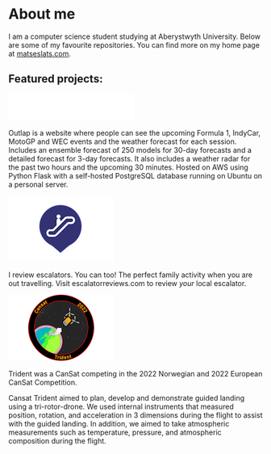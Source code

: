 # About me
I am a computer science student studying at Aberystwyth University. Below are some of my favourite repositories. You can find more on my home page at [matseslats.com](https://matseslats.com).

## Featured projects:
[![outlap.co.uk](/pictures/outlap-logo-w-url-cap.png "Outlap.co.uk")](https://outlap.co.uk)

Outlap is a website where people can see the upcoming Formula 1, IndyCar, MotoGP and WEC events and the weather forecast for each session. Includes an ensemble forecast of 250 models for 30-day forecasts and a detailed forecast for 3-day forecasts. It also includes a weather radar for the past two hours and the upcoming 30 minutes. Hosted on AWS using Python Flask with a self-hosted PostgreSQL database running on Ubuntu on a personal server.


[![Escalator Reviews](/pictures/escalatorreviews.png "Escalator Reviews")](https://escalatorreviews.com)

I review escalators. You can too! The perfect family activity when you are out travelling. Visit escalatorreviews.com to review *your* local escalator. 

[![Cansat Trident 2022](/pictures/cansat.png "CanSat Trident 2022")](https://matseslats.github.io/cansat-website/)

Trident was a CanSat competing in the 2022 Norwegian and 2022 European CanSat Competition.

Cansat Trident aimed to plan, develop and demonstrate guided landing using a tri-rotor-drone. We used internal instruments that measured position, rotation, and acceleration in 3 dimensions during the flight to assist with the guided landing. In addition, we aimed to take atmospheric measurements such as temperature, pressure, and atmospheric composition during the flight. 

